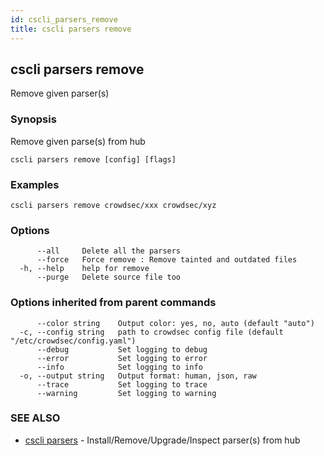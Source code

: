 ```yaml
---
id: cscli_parsers_remove
title: cscli parsers remove
---
```

## cscli parsers remove

Remove given parser(s)

### Synopsis

Remove given parse(s) from hub

```
cscli parsers remove [config] [flags]
```

### Examples

```
cscli parsers remove crowdsec/xxx crowdsec/xyz
```

### Options

```
      --all     Delete all the parsers
      --force   Force remove : Remove tainted and outdated files
  -h, --help    help for remove
      --purge   Delete source file too
```

### Options inherited from parent commands

```
      --color string    Output color: yes, no, auto (default "auto")
  -c, --config string   path to crowdsec config file (default "/etc/crowdsec/config.yaml")
      --debug           Set logging to debug
      --error           Set logging to error
      --info            Set logging to info
  -o, --output string   Output format: human, json, raw
      --trace           Set logging to trace
      --warning         Set logging to warning
```

### SEE ALSO

* [cscli parsers](/cscli/cscli_parsers.md)	 - Install/Remove/Upgrade/Inspect parser(s) from hub

